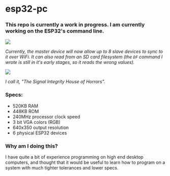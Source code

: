 # esp32-pc

### This repo is currently a work in progress. I am currently working on the ESP32's command line.

![](https://user-images.githubusercontent.com/38505228/144286217-e8ea7b19-0e0b-4687-ab5d-cb779d342483.jpg)

*Currently, the master device will now allow up to 8 slave devices to sync to it over WiFi. It can also read from an SD card filesystem (the `DF` command I wrote is still in it's early stages, so it reads the wrong values).*

![](https://user-images.githubusercontent.com/38505228/144286600-0376f26c-2630-45b0-bb09-f7fb35e8bbb3.jpg)

*I call it, "The Signal Integrity House of Horrors".*

### Specs:

- 520KB RAM
- 448KB ROM
- 240MHz processor clock speed
- 3 bit VGA colors (RGB)
- 640x350 output resolution
- 6 physical ESP32 devices

### Why am I doing this?

I have quite a bit of experience programming on high end desktop computers, and thought that it would be useful to learn how to program on a system with much tighter tolerances and lower specs.
